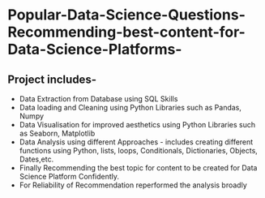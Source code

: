 # Popular-Data-Science-Questions-Recommending-best-content-for-Data-Science-Platforms-
## Project includes-
* Data Extraction from Database using SQL Skills
* Data loading and Cleaning using Python Libraries such as Pandas, Numpy
* Data Visualisation for improved aesthetics using Python Libraries such as Seaborn, Matplotlib
* Data Analysis using different Approaches - includes creating different functions using Python, lists, loops, Conditionals, Dictionaries, Objects, Dates,etc.
* Finally Recommending the best topic for content to be created for Data Science Platform Confidently.
* For Reliability of Recommendation reperformed the analysis broadly
